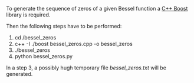 To generate the sequence of zeros of a given Bessel function a [C++ Boost](https://www.boost.org/) library is required.

Then the following steps have to be performed:

1. 	cd /bessel_zeros
2.	c++ -I ./boost bessel_zeros.cpp -o bessel_zeros
3.	./bessel_zeros
4.	python bessel_zeros.py

In a step 3, a possibly hugh temporary file *bessel_zeros.txt* will be generated.



